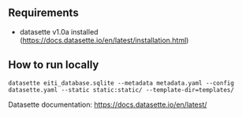 ## Requirements
- datasette v1.0a installed (https://docs.datasette.io/en/latest/installation.html)

## How to run locally

```
datasette eiti_database.sqlite --metadata metadata.yaml --config datasette.yaml --static static:static/ --template-dir=templates/
```

Datasette documentation: https://docs.datasette.io/en/latest/ 